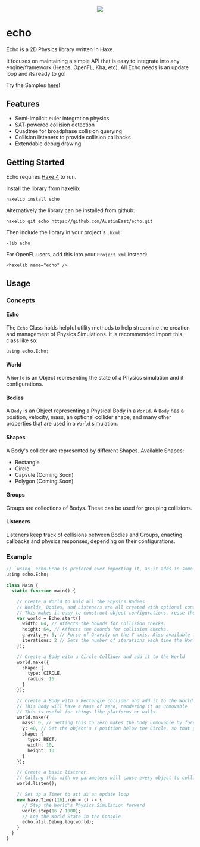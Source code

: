 <p align="center">
  <img src="https://raw.githubusercontent.com/austineast/echo/master/echo.png">
</p>

# echo
Echo is a 2D Physics library written in Haxe.

It focuses on maintaining a simple API that is easy to integrate into any engine/framework (Heaps, OpenFL, Kha, etc). All Echo needs is an update loop and its ready to go!

Try the Samples [here](https://austineast.github.io/echo)!

## Features
* Semi-implicit euler integration physics
* SAT-powered collision detection
* Quadtree for broadphase collision querying
* Collision listeners to provide collision callbacks
* Extendable debug drawing

## Getting Started

Echo requires [Haxe 4](https://haxe.org/download/version/4.0.0-rc.1/) to run.

Install the library from haxelib:
```
haxelib install echo
```
Alternatively the library can be installed from github:
```
haxelib git echo https://github.com/AustinEast/echo.git
```

Then include the library in your project's `.hxml`:
```
-lib echo
```
For OpenFL users, add this into your `Project.xml` instead:

```
<haxelib name="echo" />
```

## Usage

### Concepts

#### Echo

The `Echo` Class holds helpful utility methods to help streamline the creation and management of Physics Simulations. It is recommended import this class like so: 
```
using echo.Echo;
```

#### World

A `World` is an Object representing the state of a Physics simulation and it configurations. 

#### Bodies

A `Body` is an Object representing a Physical Body in a `World`. A `Body` has a position, velocity, mass, an optional collider shape, and many other properties that are used in a `World` simulation.

#### Shapes

A Body's collider are represented by different Shapes. Available Shapes:
* Rectangle
* Circle
* Capsule (Coming Soon)
* Polygon (Coming Soon)

#### Groups

Groups are collections of Bodys. These can be used for grouping collisions.

#### Listeners

Listeners keep track of collisions between Bodies and Groups, enacting callbacks and physics responses, depending on their configurations.

### Example
```haxe
// `using` echo.Echo is prefered over importing it, as it adds in some useful extension methods
using echo.Echo;

class Main {
  static function main() {

    // Create a World to hold all the Physics Bodies
    // Worlds, Bodies, and Listeners are all created with optional configuration objects.
    // This makes it easy to construct object configurations, reuse them, and even easily load them from JSON!
    var world = Echo.start({
      width: 64, // Affects the bounds for collision checks.
      height: 64, // Affects the bounds for collision checks.
      gravity_y: 5, // Force of Gravity on the Y axis. Also available for the X axis.
      iterations: 2 // Sets the number of iterations each time the World steps.
    });

    // Create a Body with a Circle Collider and add it to the World
    world.make({
      shape: {
        type: CIRCLE,
        radius: 16
      }
    });

    // Create a Body with a Rectangle collider and add it to the World
    // This Body will have a Mass of zero, rendering it as unmovable
    // This is useful for things like platforms or walls.
    world.make({
      mass: 0, // Setting this to zero makes the body unmovable by forces and collisions
      y: 48, // Set the object's Y position below the Circle, so that gravity makes them collide
      shape: {
        type: RECT,
        width: 10,
        height: 10
      }
    });

    // Create a basic listener.
    // Calling this with no parameters will cause every object to collide against one another
    world.listen();

    // Set up a Timer to act as an update loop
    new haxe.Timer(16).run = () -> {
      // Step the World's Physics Simulation forward
      world.step(16 / 1000);
      // Log the World State in the Console
      echo.util.Debug.log(world);
    }
  }
}

```
